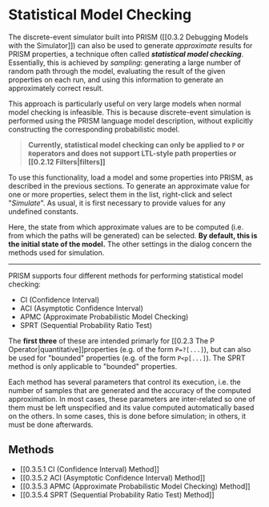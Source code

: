 # Statistical Model Checking

The discrete-event simulator built into PRISM ([[0.3.2 Debugging Models with the Simulator]]) can also be used to generate *approximate* results for PRISM properties, a technique often called ***statistical model checking***. Essentially, this is achieved by *sampling*: generating a large number of random path through the model, evaluating the result of the given properties on each run, and using this information to generate an approximately correct result. 

This approach is particularly useful on very large models when normal model checking is infeasible. This is because discrete-event simulation is performed using the PRISM language model description, without explicitly constructing the corresponding probabilistic model.

> **Currently, statistical model checking can only be applied to `P` or `R`operators and does not support LTL-style path properties or [[0.2.12 Filters|filters]]**

To use this functionality, load a model and some properties into PRISM, as described in the previous sections. To generate an approximate value for one or more properties, select them in the list, right-click and select "*Simulate*". As usual, it is first necessary to provide values for any undefined constants. 

Here, the state from which approximate values are to be computed (i.e. from which the paths will be generated) can be selected. **By default, this is the initial state of the model.** The other settings in the dialog concern the methods used for simulation.

---

PRISM supports four different methods for performing statistical model checking:
- CI (Confidence Interval)
- ACI (Asymptotic Confidence Interval)
- APMC (Approximate Probabilistic Model Checking)
- SPRT (Sequential Probability Ratio Test)

The **first three** of these are intended primarly for [[0.2.3 The P Operator|quantitative]]properties (e.g. of the form `P=?[...]`), but can also be used for "bounded" properties (e.g. of the form `P<p[...]`). The SPRT method is only applicable  to "bounded" properties.


Each method has several parameters that control its execution, i.e. the number of samples that are generated and the accuracy of the computed approximation. In most cases, these parameters are inter-related so one of them must be left unspecified and its value computed automatically based on the others. In some cases, this is done before simulation; in others, it must be done afterwards.

## Methods

- [[0.3.5.1 CI (Confidence Interval) Method]]
- [[0.3.5.2 ACI (Asymptotic Confidence Interval) Method]]
- [[0.3.5.3 APMC (Approximate Probabilistic Model Checking) Method]]
- [[0.3.5.4 SPRT (Sequential Probability Ratio Test) Method]]

